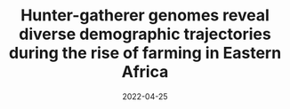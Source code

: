 ---
title: "Hunter-gatherer genomes reveal diverse demographic trajectories during the rise of farming in Eastern Africa"
collection: publications
permalink: /publication/2022_gopalan
excerpt: <blockquote>By analyzing eleven Eastern African populations, we find evidence for divergent demographic trajectories among hunter-gatherer-descendant groups. Our results illustrate that although foragers respond to encroaching agriculture and pastoralism with multiple strategies, including cultural adoption of agropastoralism, gene flow, and economic specialization, they often face population decline.</blockquote>
date: 2022-04-25
venue: 'Current Biology'
paperurl: '/files/gopalan_2022.pdf'
link: 'https://www.sciencedirect.com/science/article/pii/S0960982222003141'
citation: 'Shyamalika Gopalan, Richard E.W. Berl, Justin W. Myrick, <b>Zachary H. Garfield</b>, Austin W. Reynolds, Barnabas K. Bafens, Gillian Belbin, Mira Mastoras, Cole Williams, Michelle Daya, Akmel N. Negash, Marcus W. Feldman, Barry S. Hewlett, and Brenna M. Henn (2022). &quot;Hunter-gatherer genomes reveal diverse demographic trajectories during the rise of farming in Eastern Africa.&quot; <i>Current Biology</i>. 32.'
---